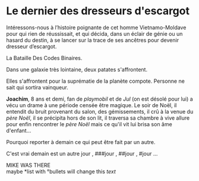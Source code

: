 # Le dernier des dresseurs d'escargot

Intéressons-nous à l’histoire poignante de cet homme Vietnamo-Moldave pour qui rien de réussissait, et qui décida, dans un éclair de génie ou un hasard du destin, à se lancer sur la trace de ses ancêtres pour devenir dresseur d’escargot.

La Bataille Des Codes Binaires.

Dans une galaxie très lointaine, deux patates s'affrontent.

Elles s'affrontent pour la suprématie de la planète compote. Personne ne sait qui sortira vainqueur.

**Joachim**, 8 ans et demi, fan de _playmobil_ et de *Jul* (on est désolé pour lui) a vécu un drame à une période censée être magique. Le soir de Noël, il entendit du bruit provenant du salon, des gémissements, il crû à la venue du *père Noël*, il se précipita hors de son lit, il traversa sa chambre à vive allure pour enfin rencontrer le *père Noël* mais ce qu'il vit lui brisa son âme d'enfant...

Pourquoi reporter à demain ce qui peut être fait par un autre.

C'est vrai demain est un autre jour , ###jour , ##jour , #jour ...

MIKE WAS THERE	
maybe *list with °bullets will change this _text_ 
